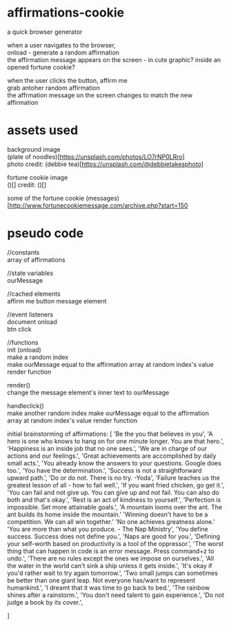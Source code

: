 # affirmations-cookie 
a quick browser generator  

when a user navigates to the browser,   
onload - generate a random affirmation  
the affirmation message appears on the screen - in cute graphic? inside an opened fortune cookie?  

when the user clicks the button, affirm me  
grab antoher random affirmation  
the affrmation message on the screen changes to match the new affirmation  


# assets used
background image  
(plate of noodles)[https://unsplash.com/photos/LO7rNP0LRro]  
photo credit: (debbie tea)[https://unsplash.com/@debbietakesphoto]  

fortune cookie image  
()[]
credit: ()[]

some of the fortune cookie (messages)[http://www.fortunecookiemessage.com/archive.php?start=150

# pseudo code
//constants  
array of affirmations  

//state variables  
ourMessage

//cached elements  
affirm me button
message element

//event listeners  
document onload  
btn  click  

//functions  
init (onload)  
make a random index  
make ourMessage equal to the affirmation array at random index's value
render function   

render()  
change the message element's inner text to ourMessage

handleclick()  
make another random index
make ourMessage equal to the affirmation array at random index's value
render function


initial brainstorming of affirmations: [
'Be the you that believes in you',
'A hero is one who knows to hang on for one minute longer. You are that hero.',
'Happiness is an inside job that no one sees.',
'We are in charge of our actions and our feelings.',
'Great achievements are accomplished by daily small acts.',
'You already know the answers to your questions. Google does too.',
'You have the determination.',
'Success is not a straightforward upward path.',
'Do or do not. There is no try. -Yoda',
'Failure teaches us the greatest lesson of all - how to fail well.',
'If you want fried chicken, go get it.',
'You can fail and not give up. You can give up and not fail. You can also do both and that's okay.',
'Rest is an act of kindness to yourself.',
'Perfection is impossible. Set more attainable goals.',
'A mountain looms over the ant. The ant builds its home inside the mountain.'
'Winning doesn't have to be a competition. We can all win together.'
'No one achieves greatness alone.'
'You are more than what you produce. - The Nap Ministry',
'You define success. Success does not define you.',
'Naps are good for you.',
'Defining your self-worth based on productivity is a tool of the oppressor.',
'The worst thing that can happen in code is an error message. Press command+z to undo.',
'There are no rules except the ones we impose on ourselves.',
'All the water in the world can't sink a ship unless it gets inside.',
'It's okay if you'd rather wait to try again tomorrow.',
'Two small jumps can sometimes be better than one giant leap. Not everyone has/want to represent humankind.',
'I dreamt that it was time to go back to bed.',
'The rainbow shines after a rainstorm.',
'You don't need talent to gain experience.',
'Do not judge a book by its cover.',







]


